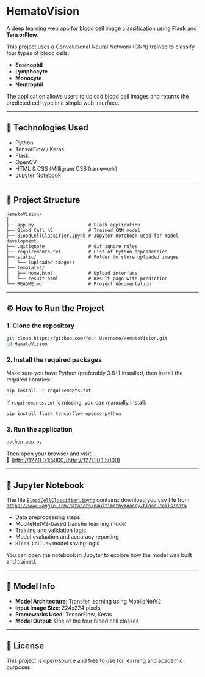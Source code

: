 # HematoVision

A deep learning web app for blood cell image classification using **Flask** and **TensorFlow**.

This project uses a Convolutional Neural Network (CNN) trained to classify four types of blood cells:
- **Eosinophil**
- **Lymphocyte**
- **Monocyte**
- **Neutrophil**

The application allows users to upload blood cell images and returns the predicted cell type in a simple web interface.

---

## 🔧 Technologies Used

- Python
- TensorFlow / Keras
- Flask
- OpenCV
- HTML & CSS (Milligram CSS framework)
- Jupyter Notebook

---

## 📁 Project Structure

```
HematoVision/
│
├── app.py                    # Flask application
├── Blood Cell.h5             # Trained CNN model
├── BloodCellClassifier.ipynb # Jupyter notebook used for model development
├── .gitignore                # Git ignore rules
├── requirements.txt          # List of Python dependencies
├── static/                   # Folder to store uploaded images
│   └── (uploaded images)
├── templates/
│   ├── home.html             # Upload interface
│   └── result.html           # Result page with prediction
└── README.md                 # Project documentation
```

---

## ⚙️ How to Run the Project

### 1. Clone the repository

```bash
git clone https://github.com/Your Username/HematoVision.git
cd HematoVision
```

### 2. Install the required packages

Make sure you have Python (preferably 3.8+) installed, then install the required libraries:

```bash
pip install -r requirements.txt
```

If `requirements.txt` is missing, you can manually install:

```bash
pip install flask tensorflow opencv-python
```

### 3. Run the application

```bash
python app.py
```

Then open your browser and visit:  
📍 [http://127.0.0.1:5000](http://127.0.0.1:5000)

---

## 🧪 Jupyter Notebook

The file [`BloodCellClassifier.ipynb`](BloodCellClassifier.ipynb) contains:
download you csv file from [`https://www.kaggle.com/datasets/paultimothymooney/blood-cells/data`](https://www.kaggle.com/datasets/paultimothymooney/blood-cells/data)

- Data preprocessing steps
- MobileNetV2-based transfer learning model
- Training and validation logic
- Model evaluation and accuracy reporting
- `Blood Cell.h5` model saving logic

You can open the notebook in Jupyter to explore how the model was built and trained.

---

## 🧠 Model Info

- **Model Architecture**: Transfer learning using MobileNetV2
- **Input Image Size**: 224x224 pixels
- **Frameworks Used**: TensorFlow, Keras
- **Model Output**: One of the four blood cell classes

---

## 📜 License

This project is open-source and free to use for learning and academic purposes.
